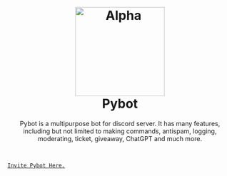 
<h1 align="center">
  <br>
  <a href="https://saweria.co/hansxyz"><img src="https://media.discordapp.net/attachments/1078919535370973184/1089795831311368262/20230325_145838.png" height="200" alt="Alpha"></a>
  <br>
  Pybot
  <br>
</h1>

<p align="center">Pybot is a multipurpose bot for discord server. It has many features, including but not limited to making commands, antispam, logging, moderating, ticket, giveaway, ChatGPT and much more.</p>

<br>

[`Invite Pybot Here.`](https://discord.com/api/oauth2/authorize?client_id=1088068115377692775&permissions=8&scope=bot%20applications.commands)
